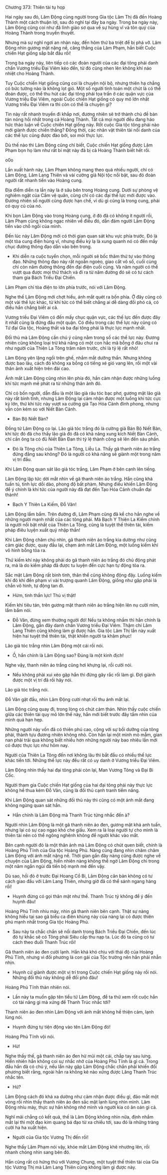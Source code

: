 




Chương 373: Thiên tài tụ họp


Hai ngày sau đó, Lâm Động cùng người trong Gia tộc Lâm Thị đã đến Hoàng Thành một cách thuận lợi, sau đó nghỉ tại đây ba ngày. Trong ba ngày này, Lâm Động cũng coi như đã lĩnh giáo sơ qua về sự hùng vĩ và tôn quý của Hoàng Thành trong truyền thuyết.

Nhưng mà sự nghỉ ngơi an nhàn này, đến hôm thứ ba triệt để bị phá vỡ. Lâm Động nhìn gương mặt nặng nề, căng thẳng của Lâm Phạm, hắn biết Cuộc chiến Hạt giống sắp bắt đầu rồi!

Trong ba ngày này, liên tiếp có các đoàn người của các đại tông phái danh chấn Vương triều Đại Viêm kéo đến, từ đó cũng nhen lên không khí náo nhiệt cho Hoàng Thành.

Tuy Cuộc chiến Hạt giống cũng coi là chuyện nội bộ, nhưng thiên hạ chẳng có bức tường nào là không lọt gió. Một số người tính toán một chút là có thể đoán được, có thể thu hút các đại tông phái tọa trấn ở các quận vực của Vương triều Đại Viêm, ngoài Cuộc chiến Hạt giống có quy mô lớn nhất Vương triều Đại Viêm ra thì còn có thể là chuyện gì?

Tin này rất nhanh truyền đi khắp nơi, đương nhiên sẽ trở thành chủ đề bàn tán nóng hổi nhất trong cả Hoàng Thành. Tất cả mọi người đều đang háo hức thảo luận về Cuộc chiến Hạt giống này. Rốt cuộc Gia tộc tông phái nào mới giành được chiến thắng? Đồng thời, các nhân vật thiên tài nổi danh của các thế lực cũng được đào bới, soi mói thực lực.

Dù thế nào thì Lâm Động cũng chỉ biết, Cuộc chiến Hạt giống được Lâm Phạm bọn họ làm như rất bí mật này đã bị cả Hoàng Thành biết hết rồi.

o0o

Lần xuất hành này, Lâm Phạm không mang theo quá nhiều người, chỉ có Lâm Động, Lâm Lang Thiên và vài cường giả Nội tộc nổi bật, sau đó đoàn người rất nhanh tiến vào Hoàng cung.

Địa điểm diễn ra lần này là ở sâu bên trong Hoàng cung. Dưới sự phòng vệ nghiêm ngặt của Cấm vệ quân, cũng chỉ có các đại thế lực mới được vào. Đương nhiên số người cũng được hạn chế, vì dù gì cũng là trong cung, phải có quy củ của nó.

Khi bọn Lâm Động vào trong Hoàng cung, ở đó đã có không ít người rồi, Lâm Phạm cũng không ngạc nhiên về điều đó, dẫn đám người Lâm Động tiến vào chỗ ngồi của mình.

Đến lúc này Lâm Động mới có thời gian quan sát khu vực phía trước. Đó là một tòa cung điện hùng vĩ, nhưng điều kỳ lạ là xung quanh nó có đến mấy chục đường thông đạo dẫn vào bên trong.

- Khi diễn ra cuộc tuyển chọn, mỗi người sẽ bốc thăm thứ tự vào thông đạo. Những thông đạo này rất ngoằn ngoèo, giao cắt vô số, cuối cùng chỉ còn năm đường thông đến đại điện cuối cùng. Và năm người có thể vượt qua được mọi thử thách và đi ra từ năm đường đó sẽ có tư cách tham gia Bách Triều Đại Chiến.

Lâm Phạm chỉ tòa điện to lớn phía trước, nói với Lâm Động.

Nghe thế Lâm Động mới chợt hiểu, ánh mắt quét ra bốn phía. Ở đây cũng có một vài thế lực khác, từ khí tức có thể biết chẳng ai dễ dàng đối phó cả, có điều hắn chẳng biết ai cả.

Vương triều Đại Viêm có đến mấy chục quận vực, các thế lực đến được đây ít nhất cũng là đứng đầu một quận. Có điều trong các thế lực này cũng có Tứ đại Gia tộc, Hoàng thất và ba đại tông phái là thực lực mạnh nhất.

Đối thủ mà Lâm Động cần chú ý cũng nằm trong số các thế lực này. Đương nhiên cũng không loại trừ khả năng có một con hắc mã bỗng ở đâu chui ra như người của Thiên La Tông trăm năm trước, chỉ là tỷ lệ rất nhỏ!

Lâm Động yên lặng ngồi trên ghế, nhắm mắt dưỡng thần. Nhưng không được bao lâu, cách đó không xa bỗng có tiếng xé gió vang lên, rồi một vài thân ảnh xuất hiện trên đài cao.

Ánh mắt Lâm Động cũng nhìn lên phía đó, hắn cảm nhận được những luồng khí tức mạnh mẽ phát ra từ những thân ảnh đó.

Chỉ có bốn người, dẫn đầu là một lão già râu tóc bạc phơ, gương mặt lão giả này rất bình tĩnh, nhưng Lâm Động lại cảm nhận được một luồng khí tức cực kỳ lớn, thứ khí tức này vượt xa cường giả Tạo Hóa Cảnh đỉnh phong, nhưng vẫn còn kém so với Niết Bàn Cảnh.

- Bán Bộ Niết Bàn?

Đồng tử Lâm Động co lại. Lão giả tóc trắng đó là cường giả Bán Bộ Niết Bàn, khí tức đó đã cho thấy lão giả đó đã có khả năng xung kích Niết Bàn Cảnh, chỉ cần ông ta có đủ Niết Bàn Đan thì tỷ lệ thành công sẽ lên đến sáu phần.

- Đó là Tông chủ của Thiên La Tông, Liễu La. Thấy gã thanh niên áo trắng đứng đằng sau không? Đó là người có khả năng sẽ giành một trong năm vị trí đầu.

Khi Lâm Động quan sát lão giả tóc trắng, Lâm Phạm ở bên cạnh lên tiếng.

Lâm Động lập tức dời mắt nhìn về gã thanh niên áo trắng. Hắn cũng khá tuấn tú, tinh lực dồi dào, phong độ bất phàm. Nhưng điều khiến Lâm Động để ý chính là khí tức của người này đã đạt đến Tạo Hóa Cảnh chuẩn đại thành!

- Bạch Y Thiên La Kiếm, Đỗ Vân!

Lâm Động lẩm bẩm. Trên đường đi, Lâm Phạm cũng đã kể cho hắn nghe về những người mạnh nhất của các tông phái. Mà Bạch Y Thiên La Kiếm chính là người nổi bật nhất của Thiên La Tông, cũng là tuyệt thế thiên tài, kiếm pháp điêu luyện xuất quỷ nhập thần!

Khi Lâm Động chăm chú nhìn, gã thanh niên áo trắng kia dường như cũng cảm giác được, quay đầu lại, chạm ánh mắt Lâm Động, một luồng kiếm khí vô hình bỗng tỏa ra.

Thứ kiếm khí này không phải do gã thanh niên áo trắng đó chủ động phát ra, mà là do kiếm pháp đã được tu luyện đến cực hạn tự động tỏa ra.

Sắc mặt Lâm Động rất bình tình, thân thể cũng không động đậy. Luồng kiếm khí đó khi đến phạm vi vài trượng quanh Lâm Động, giống như gặp phải lá chắn vô hình, tự động tan đi.

- Hừm, tinh thần lực! Thú vị thật!

Kiếm khí tiêu tán, trên gương mặt thanh niên áo trắng hiện lên nụ cười mỉm, lẩm bẩm nói.

- Đỗ Vân, đừng xem thường người đó! Nếu ta không nhầm thì hắn chính là Lâm Động, gần đây danh chấn Vương triều Đại Viêm. Thậm chí Lâm Lang Thiên cũng không làm gì được hắn. Gia tộc Lâm Thị lần này xuất hiện hai tuyệt thế thiên tài, thật khiến người ta khâm phục!

Lão giả tóc trắng nhìn Lâm Động một cái rồi nói.

- Ồ, hắn chính là Lâm Động sao? Đúng là một kình địch!

Nghe vậy, thanh niên áo trắng cũng hơi khựng lại, rồi cười nói.

- Nếu không phải xui xẻo gặp hắn thì đừng gây rắc rối làm gì. Đợi giành được một vị trí đã rồi hãy nói.

Lão giả tóc trắng nói.

Đỗ Vân gật đầu, nhìn Lâm Động cười nhạt rồi thu ánh mắt lại.

Lâm Động cũng quay đi, trong lòng có chút cảm thán. Nhìn thấy cuộc chiến giữa các thiên tài quy mô lớn thế này, hắn mới biết trước đây tầm nhìn của mình quá hạn hẹp.

Những người này vốn đã có thiên phú cao, cộng với sự bồi dưỡng của tông phái, thành tựu đương nhiên không nhỏ. Còn hắn lại một mình mò mẫm, gian nan phải trải qua không biết nhiều hơn những người này bao nhiêu lần mới có được thực lực như hôm nay.

Người của Thiên La Tông đến nơi không lâu thì bắt đầu có nhiều thế lực khác tiến tới. Những thế lực này đều rất có uy danh ở Vương triều Đại Viêm.

Lâm Động nhìn thấy hai đại tông phái còn lại, Man Vương Tông và Đại Bi Cốc.

Người tham gia Cuộc chiến Hạt giống của hai đại tông phái này thực lực không hề thua kém Đỗ Vân, cũng là đối thủ cạnh tranh tiềm năng.

Khi Lâm Động quan sát những đối thủ này thì cũng có một ánh mắt đang không ngừng quan sát hắn.

- Hắn chính là Lâm Động mà Thanh Trúc từng nhắc đến à?

Người nhìn Lâm Động là một gã thanh niên áo đen, gương mặt khá anh tuấn, nhưng lại có sự cao ngạo khó che giấu. Xem ra là loại người tự cho mình là thiên tài nên có thể ngông nghênh không để người khác vào mắt.

Bên cạnh người đó là một thân ảnh mà Lâm Động có chút quen biết, chính là Hoàng Phủ Tĩnh của Gia tộc Hoàng Phủ. Nàng cũng đang nhìn chăm chăm Lâm Động với ánh mắt nặng nề. Thời gian gần đây nàng cũng được nghe về chuyện của Lâm Động, hiển nhiên nàng không thể ngờ Lâm Động chỉ trong một năm ngắn ngủi đã tiến bộ mạnh mẽ đến vậy.

Dù sao, hồi đó ở trước Đại Hoang Cổ Bi, Lâm Động căn bản không có tư cách giao đấu với Lâm Lang Thiên, nhưng giờ đã có thể sánh ngang hàng rồi!

- Huynh đừng có gọi thân mật như thế. Thanh Trúc tỷ không để ý đến huynh đâu!

Hoàng Phủ Tĩnh nhíu mày, nhìn gã thanh niên bên cạnh. Thật sự nàng không hiểu tại sao gã biểu ca điên khùng này của nàng lại có được thiên phú mạnh nhất trong Gia tộc Hoàng Phủ.

- Sau này ta chắc chắn sẽ nổi danh trong Bách Triều Đại Chiến, đến lúc đó tự khắc sẽ có Tông phái Siêu cấp thu nạp ta. Lúc đó ta cũng có tư cách theo đuổi Thanh Trúc rồi!

Gã thanh niên áo đen cười lạnh. Hắn khá khó chịu với thái độ của Hoàng Phủ Tĩnh, nhưng vì đối phương là con gái của Tộc trưởng nên hắn phải nhẫn nhịn.

- Huynh cứ giành được một vị trí trong Cuộc chiến Hạt giống này rồi nói. Những đối thủ này không dễ đối phó đâu!

Hoàng Phủ Tĩnh thản nhiên nói.

- Lần này ta muốn gặp tên tiểu tử Lâm Động, để ta thử xem rốt cuộc hắn có tài năng gì mà xứng để Thanh Trúc nhắc tới?

Thanh niên áo đen nhìn Lâm Động với ánh mắt không hề thiện cảm, lạnh lùng nói.

- Huynh đừng tự tiện động vào tên Lâm Động đó!

Hoàng Phủ Tĩnh vội nói.

- Hừ!

Nghe thấy thế, gã thanh niên áo đen hừ mũi một cái, chắp tay sau lưng. Hiển nhiên hắn không coi sự nhắc nhở của Hoàng Phủ Tĩnh là gì cả. Trong đầu hắn đã có chủ ý, nếu lần này gặp Lâm Động chắc chắn phải khiến đối phương biết rằng, ngoài hắn ra không kẻ nào xứng được Lăng Thanh Trúc nhắc tên.

- Hử?

Lâm Động cách đó khá xa dường như cảm nhận được điều gì, đảo mắt một vòng rồi nhìn thấy thanh niên áo đen sắc mặt lạnh lùng nhìn mình. Lâm Động nhíu mày, thực sự hắn không nhớ mình và người kia có ân oán gì cả.

Nghĩ mãi chẳng có kết quả, thế là Lâm Động không nhìn nữa, định nhắm mắt lại thì một đạo kim quang bá đạo từ xa chiếu tới, sau đó là những tràng cười ha ha xuất hiện.

- Người của Gia tộc Vương Thị đến rồi!

Nghe thấy Lâm Phạm nói vậy, khóe mắt Lâm Động khẽ nhướng lên, rồi nhanh chóng nhìn sang bên đó.

Hắn cũng rất có hứng thú với Vương Chung, một tuyệt thế thiên tài của Gia tộc Vương Thị mà Lâm Lang Thiên cũng không làm gì được này.




